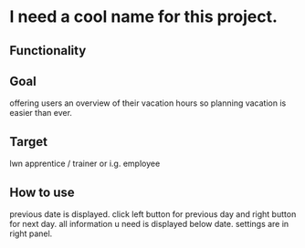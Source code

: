 # I need a cool name for this project.

## Functionality


## Goal
offering users an overview of their vacation hours so planning vacation is easier than ever.

## Target
lwn apprentice / trainer or i.g. employee

## How to use
previous date is displayed. click left button for previous day and right button for next day.
all information u need is displayed below date. settings are in right panel.